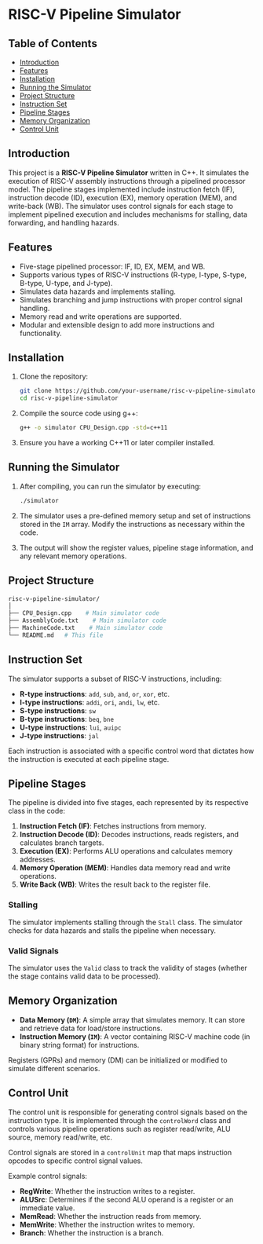 # RISC-V Pipeline Simulator

## Table of Contents
- [Introduction](#introduction)
- [Features](#features)
- [Installation](#installation)
- [Running the Simulator](#running-the-simulator)
- [Project Structure](#project-structure)
- [Instruction Set](#instruction-set)
- [Pipeline Stages](#pipeline-stages)
- [Memory Organization](#memory-organization)
- [Control Unit](#control-unit)

## Introduction
This project is a **RISC-V Pipeline Simulator** written in C++. It simulates the execution of RISC-V assembly instructions through a pipelined processor model. The pipeline stages implemented include instruction fetch (IF), instruction decode (ID), execution (EX), memory operation (MEM), and write-back (WB). The simulator uses control signals for each stage to implement pipelined execution and includes mechanisms for stalling, data forwarding, and handling hazards.

## Features
- Five-stage pipelined processor: IF, ID, EX, MEM, and WB.
- Supports various types of RISC-V instructions (R-type, I-type, S-type, B-type, U-type, and J-type).
- Simulates data hazards and implements stalling.
- Simulates branching and jump instructions with proper control signal handling.
- Memory read and write operations are supported.
- Modular and extensible design to add more instructions and functionality.
  
## Installation

1. Clone the repository:
    ```bash
    git clone https://github.com/your-username/risc-v-pipeline-simulator.git
    cd risc-v-pipeline-simulator
    ```

2. Compile the source code using g++:
    ```bash
    g++ -o simulator CPU_Design.cpp -std=c++11
    ```

3. Ensure you have a working C++11 or later compiler installed.

## Running the Simulator

1. After compiling, you can run the simulator by executing:
    ```bash
    ./simulator
    ```

2. The simulator uses a pre-defined memory setup and set of instructions stored in the `IM` array. Modify the instructions as necessary within the code.

3. The output will show the register values, pipeline stage information, and any relevant memory operations.

## Project Structure
```bash
risc-v-pipeline-simulator/ 
│ 
├── CPU_Design.cpp    # Main simulator code 
├── AssemblyCode.txt    # Main simulator code 
├── MachineCode.txt    # Main simulator code 
└── README.md   # This file 
```

## Instruction Set
The simulator supports a subset of RISC-V instructions, including:

- **R-type instructions**: `add`, `sub`, `and`, `or`, `xor`, etc.
- **I-type instructions**: `addi`, `ori`, `andi`, `lw`, etc.
- **S-type instructions**: `sw`
- **B-type instructions**: `beq`, `bne`
- **U-type instructions**: `lui`, `auipc`
- **J-type instructions**: `jal`

Each instruction is associated with a specific control word that dictates how the instruction is executed at each pipeline stage.

## Pipeline Stages

The pipeline is divided into five stages, each represented by its respective class in the code:

1. **Instruction Fetch (IF)**: Fetches instructions from memory.
2. **Instruction Decode (ID)**: Decodes instructions, reads registers, and calculates branch targets.
3. **Execution (EX)**: Performs ALU operations and calculates memory addresses.
4. **Memory Operation (MEM)**: Handles data memory read and write operations.
5. **Write Back (WB)**: Writes the result back to the register file.

### Stalling
The simulator implements stalling through the `Stall` class. The simulator checks for data hazards and stalls the pipeline when necessary.

### Valid Signals
The simulator uses the `Valid` class to track the validity of stages (whether the stage contains valid data to be processed).

## Memory Organization
- **Data Memory (`DM`)**: A simple array that simulates memory. It can store and retrieve data for load/store instructions.
- **Instruction Memory (`IM`)**: A vector containing RISC-V machine code (in binary string format) for instructions.

Registers (GPRs) and memory (DM) can be initialized or modified to simulate different scenarios.

## Control Unit
The control unit is responsible for generating control signals based on the instruction type. It is implemented through the `controlWord` class and controls various pipeline operations such as register read/write, ALU source, memory read/write, etc.

Control signals are stored in a `controlUnit` map that maps instruction opcodes to specific control signal values.

Example control signals:
- **RegWrite**: Whether the instruction writes to a register.
- **ALUSrc**: Determines if the second ALU operand is a register or an immediate value.
- **MemRead**: Whether the instruction reads from memory.
- **MemWrite**: Whether the instruction writes to memory.
- **Branch**: Whether the instruction is a branch.




